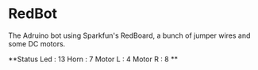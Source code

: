 # RedBot
The Adruino bot using Sparkfun's RedBoard, a bunch of jumper wires and some DC motors.


**Status Led : 13
Horn : 7
Motor L : 4
Motor R : 8
**
